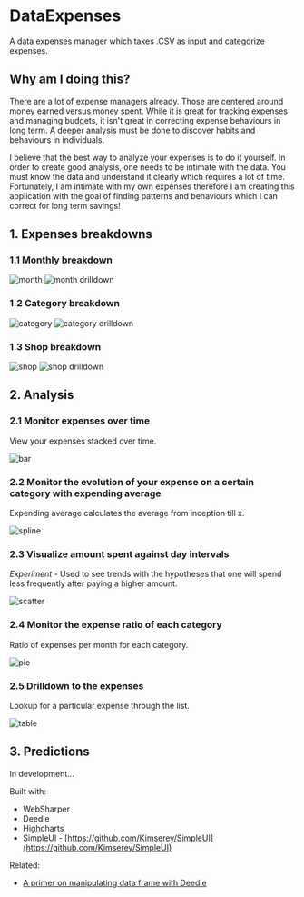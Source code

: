 # DataExpenses

A data expenses manager which takes .CSV as input and categorize expenses.

## Why am I doing this?

There are a lot of expense managers already.
Those are centered around money earned versus money spent.
While it is great for tracking expenses and managing budgets, it isn't great in correcting expense behaviours in long term.
A deeper analysis must be done to discover habits and behaviours in individuals.

I believe that the best way to analyze your expenses is to do it yourself.
In order to create good analysis, one needs to be intimate with the data.
You must know the data and understand it clearly which requires a lot of time.
Fortunately, I am intimate with my own expenses therefore I am creating this application with the goal of finding patterns and behaviours which I can correct for long term savings!

## 1. Expenses breakdowns

### 1.1 Monthly breakdown

![month](https://raw.githubusercontent.com/Kimserey/DataExpenses/master/img/month.png)
![month drilldown](https://raw.githubusercontent.com/Kimserey/DataExpenses/master/img/month_dd.png)

### 1.2 Category breakdown

![category](https://raw.githubusercontent.com/Kimserey/DataExpenses/master/img/category.png)
![category drilldown](https://raw.githubusercontent.com/Kimserey/DataExpenses/master/img/category_dd.png)

### 1.3 Shop breakdown

![shop](https://raw.githubusercontent.com/Kimserey/DataExpenses/master/img/shop.png)
![shop drilldown](https://raw.githubusercontent.com/Kimserey/DataExpenses/master/img/shop_dd.png)

## 2. Analysis

### 2.1 Monitor expenses over time

View your expenses stacked over time.

![bar](https://raw.githubusercontent.com/Kimserey/DataExpenses/master/img/bar.png)

### 2.2 Monitor the evolution of your expense on a certain category with expending average

Expending average calculates the average from inception till x.

![spline](https://raw.githubusercontent.com/Kimserey/DataExpenses/master/img/spline.png)

### 2.3 Visualize amount spent against day intervals

_Experiment -_ Used to see trends with the hypotheses that one will spend less frequently after paying a higher amount.

![scatter](https://raw.githubusercontent.com/Kimserey/DataExpenses/master/img/scatter.png)

### 2.4 Monitor the expense ratio of each category

Ratio of expenses per month for each category.

![pie](https://raw.githubusercontent.com/Kimserey/DataExpenses/master/img/pie.png)

### 2.5 Drilldown to the expenses

Lookup for a particular expense through the list.

![table](https://raw.githubusercontent.com/Kimserey/DataExpenses/master/img/table.png)

## 3. Predictions

In development...

Built with:
 - WebSharper
 - Deedle
 - Highcharts
 - SimpleUI - [https://github.com/Kimserey/SimpleUI](https://github.com/Kimserey/SimpleUI)

Related:
 - [A primer on manipulating data frame with Deedle](https://kimsereyblog.blogspot.co.uk/2016/04/a-primer-on-manipulating-data-frame.html)
